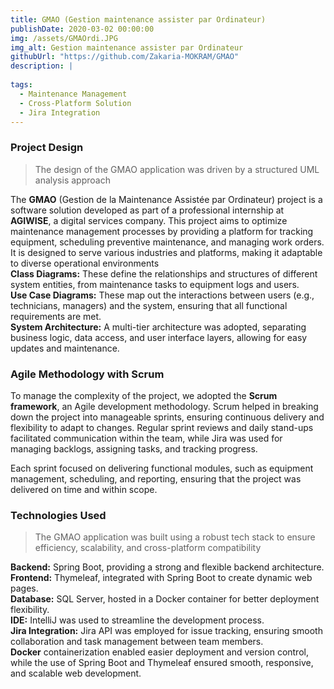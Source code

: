 ```yaml
---
title: GMAO (Gestion maintenance assister par Ordinateur)
publishDate: 2020-03-02 00:00:00
img: /assets/GMAOrdi.JPG
img_alt: Gestion maintenance assister par Ordinateur
githubUrl: "https://github.com/Zakaria-MOKRAM/GMAO"
description: |
 
tags:
  - Maintenance Management
  - Cross-Platform Solution
  - Jira Integration
---
```


### Project Design
<div class="justified-text">

> The design of the GMAO application was driven by a structured UML analysis approach</div>
<div class="justified-text">

 The **GMAO** (Gestion de la Maintenance Assistée par Ordinateur) project is a software solution developed as part of a professional internship at **AGIWISE**, a digital services company. This project aims to optimize maintenance management processes by providing a platform for tracking equipment, scheduling preventive maintenance, and managing work orders. It is designed to serve various industries and platforms, making it adaptable to diverse operational environments  
**Class Diagrams:** These define the relationships and structures of different system entities, from maintenance tasks to equipment logs and users.  
**Use Case Diagrams:** These map out the interactions between users (e.g., technicians, managers) and the system, ensuring that all functional requirements are met.  
**System Architecture:** A multi-tier architecture was adopted, separating business logic, data access, and user interface layers, allowing for easy updates and maintenance.  
</div>

### Agile Methodology with Scrum

<div class="justified-text">

To manage the complexity of the project, we adopted the **Scrum framework**, an Agile development methodology. Scrum helped in breaking down the project into manageable sprints, ensuring continuous delivery and flexibility to adapt to changes. Regular sprint reviews and daily stand-ups facilitated communication within the team, while Jira was used for managing backlogs, assigning tasks, and tracking progress.  

Each sprint focused on delivering functional modules, such as equipment management, scheduling, and reporting, ensuring that the project was delivered on time and within scope.

</div>

### Technologies Used
<div class="justified-text">

> The GMAO application was built using a robust tech stack to ensure efficiency, scalability, and cross-platform compatibility</div>
<div class="justified-text">

**Backend:** Spring Boot, providing a strong and flexible backend architecture.  
**Frontend:** Thymeleaf, integrated with Spring Boot to create dynamic web pages.  
**Database:** SQL Server, hosted in a Docker container for better deployment flexibility.  
**IDE:** IntelliJ was used to streamline the development process.  
**Jira Integration:** Jira API was employed for issue tracking, ensuring smooth collaboration and task management between team members.  
**Docker** containerization enabled easier deployment and version control, while the use of Spring Boot and Thymeleaf ensured smooth, responsive, and scalable web development.
</div>
